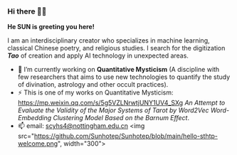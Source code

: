 ### Hi there 👋✨
**He SUN is greeting you here!**

I am an interdisciplinary creator who specializes in machine learning, classical Chinese poetry, and religious studies. 
I search for the digitization ***Tao*** of creation and apply AI technology in unexpected areas.
<!--
**Sunhotep/Sunhotep** is a ✨ _special_ ✨ repository because its `README.md` (this file) appears on your GitHub profile.

Here are some ideas to get you started:

- 🔭 I’m currently working on Quantitative Mysticism (A discipline with few researchers that aims to use new technologies to quantify the study of divination, astrology and other occult practices)
- 🌱 I’m currently learning ...
- 👯 I’m looking to collaborate on ...
- 🤔 I’m looking for help with ...
- 💬 Ask me about ...
- 📫 How to reach me: ...
- 😄 Pronouns: ...
- ⚡ Fun fact: ...
-->
- 🔭 I’m currently working on **Quantitative Mysticism** (A discipline with few researchers that aims to use new technologies to quantify the study of divination, astrology and other occult practices).
- ⚡ This is one of my works on Quantitative Mysticism: https://mp.weixin.qq.com/s/5g5VZLNrwtjUNY1UV4_SXg *An Attempt to Evaluate the Validity of the Major Systems of Tarot by Word2Vec Word-Embedding Clustering Model Based on the Barnum Effect*.
- 📫 email: scyhs4@nottingham.edu.cn
<img src="https://github.com/Sunhotep/Sunhotep/blob/main/hello-sthtp-welcome.png", width="300">
